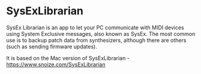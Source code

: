 # SysExLibrarian
SysEx Librarian is an app to let your PC communicate with MIDI devices using System Exclusive messages, also known as SysEx. The most common use is to backup patch data from synthesizers, although there are others (such as sending firmware updates).

It is based on the Mac version of SysExLibrarian - https://www.snoize.com/SysExLibrarian

